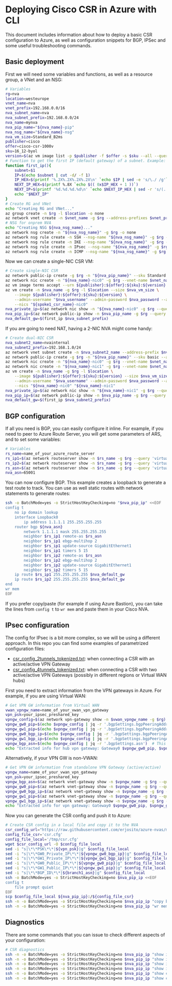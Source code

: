 # Deploying Cisco CSR in Azure with CLI

This document includes information about how to deploy a basic CSR configuration to Azure, as well as configuration snippets for BGP, IPSec and some useful troubleshooting commands.

## Basic deployment

First we will need some variables and functions, as well as a resource group, a VNet and an NSG:

```bash
# Variables
rg=nva
location=westeurope
vnet_name=nva
vnet_prefix=192.168.0.0/16
nva_subnet_name=nva
nva_subnet_prefix=192.168.0.0/24
nva_name=mynva
nva_pip_name="${nva_name}-pip"
nva_nsg_name="${nva_name}-nsg"
nva_vm_size=Standard_B2ms
publisher=cisco
offer=cisco-csr-1000v
sku=16_12-byol
version=$(az vm image list -p $publisher -f $offer -s $sku --all --query '[0].version' -o tsv)
# Function to get the first IP (default gateway) of a subnet. Example: first_ip 192.168.0.64/27
function first_ip(){
    subnet=$1
    IP=$(echo $subnet | cut -d/ -f 1)
    IP_HEX=$(printf '%.2X%.2X%.2X%.2X\n' `echo $IP | sed -e 's/\./ /g'`)
    NEXT_IP_HEX=$(printf %.8X `echo $(( 0x$IP_HEX + 1 ))`)
    NEXT_IP=$(printf '%d.%d.%d.%d\n' `echo $NEXT_IP_HEX | sed -r 's/(..)/0x\1 /g'`)
    echo "$NEXT_IP"
}
# Create RG and VNet
echo "Creating RG and VNet..."
az group create -n $rg -l $location -o none
az network vnet create -n $vnet_name -g $rg --address-prefixes $vnet_prefix --subnet-name $nva_subnet_name --subnet-prefixes $nva_subnet_prefix -o none
# NSG for onprem NVA
echo "Creating NSG ${nva_nsg_name}..."
az network nsg create -n "${nva_nsg_name}" -g $rg -o none
az network nsg rule create -n SSH --nsg-name "${nva_nsg_name}" -g $rg --priority 1000 --destination-port-ranges 22 --access Allow --protocol Tcp -o none
az network nsg rule create -n IKE --nsg-name "${nva_nsg_name}" -g $rg --priority 1010 --destination-port-ranges 4500 --access Allow --protocol Udp -o none
az network nsg rule create -n IPsec --nsg-name "${nva_nsg_name}" -g $rg --priority 1020 --destination-port-ranges 500 --access Allow --protocol Udp -o none
az network nsg rule create -n ICMP --nsg-name "${nva_nsg_name}" -g $rg --priority 1030 --destination-port-ranges '*' --access Allow --protocol Icmp -o none
```

Now we can create a single-NIC CSR VM:

```bash
# Create single-NIC CSR
az network public-ip create -g $rg -n "${nva_pip_name}" --sku Standard --allocation-method Static
az network nic create -n "${nva_name}-nic0" -g $rg --vnet-name $vnet_name --subnet $nva_subnet_name --public-ip-address "${nva_pip_name}-pip" --network-security-group "${nva_nsg_name}" --ip-forwarding
az vm image terms accept --urn ${publisher}:${offer}:${sku}:${version}
az vm create -n $nva_name -g $rg -l $location --size $nva_vm_size \
    --image ${publisher}:${offer}:${sku}:${version} \
    --admin-username "$nva_username" --admin-password $nva_password --authentication-type all --generate-ssh-keys \
    --nics "${spoke1_csr_name}-nic0"
nva_private_ip=$(az network nic show -n "${nva_name}-nic0" -g $rg --query 'ipConfigurations[0].privateIpAddress' -o tsv) && echo $nva_private_ip
nva_pip_ip=$(az network public-ip show -n $nva_pip_name -g $rg --query ipAddress -o tsv) && echo $nva_pip_ip
nva_default_gw=$(first_ip $nva_subnet_prefix)
```

If you are going to need NAT, having a 2-NIC NVA might come handy:

```bash
# Create dual-NIC CSR
nva_subnet2_name=nvainternal
nva_subnet2_prefix=192.168.1.0/24
az network vnet subnet create -n $nva_subnet2_name --address-prefix $nva_subnet2_prefix --vnet-name $vnet_name -g $rg
az network public-ip create -g $rg -n "${nva_pip_name}" --sku basic --allocation-method Static
az network nic create -n "${nva_name}-nic0" -g $rg --vnet-name $vnet_name --subnet $nva_subnet1_name --network-security-group "$nva_nsg_name" --public-ip-address "${nva_name}-pip" --ip-forwarding
az network nic create -n "${nva_name}-nic1" -g $rg --vnet-name $vnet_name --subnet $hub_csrint_subnet_name --network-security-group "$nva_nsg_name" --ip-forwarding
az vm create -n $nva_name -g $rg -l $location \
    --image ${publisher}:${offer}:${sku}:${version} --size $nva_vm_size \
    --admin-username "$nva_username" --admin-password $nva_password --authentication-type all --generate-ssh-keys \
    --nics "${nva_name}-nic0" "${nva_name}-nic1"
nva_private_ip=$(az network nic show -n "${nva_name}-nic1" -g $rg --query 'ipConfigurations[0].privateIpAddress' -o tsv) && echo $nva_private_ip
nva_pip_ip=$(az network public-ip show -n $nva_pip_name -g $rg --query ipAddress -o tsv) && echo $nva_pip_ip
nva_default_gw=$(first_ip $nva_subnet2_prefix)
```

## BGP configuration

If all you need is BGP, you can easily configure it inline. For example, if you need to peer to Azure Route Server, you will get some parameters of ARS, and to set some variables:

```bash
# Variables
rs_name=name_of_your_azure_route_server
rs_ip1=$(az network routeserver show -n $rs_name -g $rg --query 'virtualRouterIps[0]' -o tsv) && echo $rs_ip1
rs_ip2=$(az network routeserver show -n $rs_name -g $rg --query 'virtualRouterIps[1]' -o tsv) && echo $rs_ip2
rs_asn=$(az network routeserver show -n $rs_name -g $rg --query 'virtualRouterAsn' -o tsv) && echo $rs_asn
nva_asn=65001
```

You can now configure BGP. This example creates a loopback to generate a test route to track. You can use as well static routes with network statements to generate routes:

```bash
ssh -o BatchMode=yes -o StrictHostKeyChecking=no "$nva_pip_ip" <<EOF
config t
    no ip domain lookup
    interface Loopback0
        ip address 1.1.1.1 255.255.255.255
    router bgp ${nva_asn}
        network 1.1.1.1 mask 255.255.255.255
        neighbor $rs_ip1 remote-as $rs_asn
        neighbor $rs_ip1 ebgp-multihop 2
        neighbor $rs_ip1 update-source GigabitEthernet1
        neighbor $rs_ip1 timers 5 15
        neighbor $rs_ip2 remote-as $rs_asn
        neighbor $rs_ip2 ebgp-multihop 2
        neighbor $rs_ip2 update-source GigabitEthernet1
        neighbor $rs_ip2 timers 5 15
    ip route $rs_ip1 255.255.255.255 $nva_default_gw
    ip route $rs_ip2 255.255.255.255 $nva_default_gw
end
wr mem
EOF
```

If you prefer copy/paste (for example if using Azure Bastion), you can take the lines from `config t` to `wr mem` and paste them in your Cisco NVA.

## IPsec configuration

The config for IPsec is a bit more complex, so we will be using a different approach. In this repo you can find some examples of parametrized configuration files:

- [csr_config_2tunnels_tokenized.txt](./csr_config_4tunnels_tokenized.txt): when connecting a CSR with an active/active VPN Gateway
- [csr_config_4tunnels_tokenized.txt](./csr_config_4tunnels_tokenized.txt): when connecting a CSR with two active/active VPN Gateways (possibly in different regions or Virtual WAN hubs)

First you need to extract information from the VPN gateways in Azure. For example, if you are using Virtual WAN:

```bash
# Get VPN GW information from Virtual WAN
vwan_vpngw_name=name_of_your_vwan_vpn_gateway
vpn_psk=your_ipsec_preshared_key
vpngw_config=$(az network vpn-gateway show -n $vwan_vpngw_name -g $rg)
vpngw_gw0_pip=$(echo $vpngw_config | jq -r '.bgpSettings.bgpPeeringAddresses[0].tunnelIpAddresses[0]')
vpngw_gw1_pip=$(echo $vpngw_config | jq -r '.bgpSettings.bgpPeeringAddresses[1].tunnelIpAddresses[0]')
vpngw_gw0_bgp_ip=$(echo $vpngw_config | jq -r '.bgpSettings.bgpPeeringAddresses[0].defaultBgpIpAddresses[0]')
vpngw_gw1_bgp_ip=$(echo $vpngw_config | jq -r '.bgpSettings.bgpPeeringAddresses[1].defaultBgpIpAddresses[0]')
vpngw_bgp_asn=$(echo $vpngw_config | jq -r '.bgpSettings.asn')  # This is today always 65515
echo "Extracted info for hub vpn gateway: Gateway0 $vpngw_gw0_pip, $vpngw_gw0_bgp_ip. Gateway1 $vpngw_gw1_pip, $vpngw_gw0_bgp_ip. ASN $vpngw_bgp_asn"
```

Alternatively, if your VPN GW is non-VWAN:

```bash
# Get VPN GW information from standalone VPN Gateway (active/active)
vpngw_name=name_of_your_vwan_vpn_gateway
vpn_psk=your_ipsec_preshared_key
vpngw_bgp_asn=$(az network vnet-gateway show -n $vpngw_name -g $rg --query 'bgpSettings.asn' -o tsv) && echo $vpnwg_bgp_asn
vpngw_gw0_pip=$(az network vnet-gateway show -n $vpngw_name -g $rg --query 'bgpSettings.bgpPeeringAddresses[0].tunnelIpAddresses[0]' -o tsv) && echo $vpngw_gw0_pip
vpngw_gw0_bgp_ip=$(az network vnet-gateway show -n $vpngw_name -g $rg --query 'bgpSettings.bgpPeeringAddresses[0].defaultBgpIpAddresses[0]' -o tsv) && echo $vpngw_gw0_bgp_ip
vpngw_gw1_pip=$(az network vnet-gateway show -n $vpngw_name -g $rg --query 'bgpSettings.bgpPeeringAddresses[1].tunnelIpAddresses[0]' -o tsv) && echo $vpngw_gw1_pip
vpngw_gw1_bgp_ip=$(az network vnet-gateway show -n $vpngw_name -g $rg --query 'bgpSettings.bgpPeeringAddresses[1].defaultBgpIpAddresses[0]' -o tsv) && echo $vpngw_gw1_bgp_ip
echo "Extracted info for vpn gateway: Gateway0 $vpngw_gw0_pip, $vpngw_gw0_bgp_ip. Gateway1 $vpngw_gw1_pip, $vpngw_gw0_bgp_ip. ASN $vpngw_bgp_asn"
```

Now you can generate the CSR config and push it to Azure:

```bash
# Create CSR config in a local file and copy it to the NVA
csr_config_url="https://raw.githubusercontent.com/erjosito/azure-nvas/master/csr/csr_config_2tunnels_tokenized.txt"
config_file_csr='csr.cfg'
config_file_local='/tmp/csr.cfg'
wget $csr_config_url -O $config_file_local
sed -i "s|\*\*PSK\*\*|${vpn_psk}|g" $config_file_local
sed -i "s|\*\*GW0_Private_IP\*\*|${vpngw_gw0_bgp_ip}|g" $config_file_local
sed -i "s|\*\*GW1_Private_IP\*\*|${vpngw_gw1_bgp_ip}|g" $config_file_local
sed -i "s|\*\*GW0_Public_IP\*\*|${vpngw_gw0_pip}|g" $config_file_local
sed -i "s|\*\*GW1_Public_IP\*\*|${vpngw_gw1_pip}|g" $config_file_local
sed -i "s|\*\*BGP_ID\*\*|${branch1_asn}|g" $config_file_local
ssh -o BatchMode=yes -o StrictHostKeyChecking=no $nva_pip_ip <<EOF
config t
    file prompt quiet
EOF
scp $config_file_local ${nva_pip_ip}:/${config_file_csr}
ssh -n -o BatchMode=yes -o StrictHostKeyChecking=no $nva_pip_ip "copy bootflash:${config_file_csr} running-config"
ssh -n -o BatchMode=yes -o StrictHostKeyChecking=no $nva_pip_ip "wr mem"
```

## Diagnostics

There are some commands that you can issue to check different aspects of your configuration:

```bash
# CSR diagnostics
ssh -n -o BatchMode=yes -o StrictHostKeyChecking=no $nva_pip_ip "show ip interface brief"  # You can use this to verify the status of IPsec tunnel interfaces too
ssh -n -o BatchMode=yes -o StrictHostKeyChecking=no $nva_pip_ip "show ip bgp summary"      # To verify BGP neighbor status
ssh -n -o BatchMode=yes -o StrictHostKeyChecking=no $nva_pip_ip "show ip route"            # IP route table
ssh -n -o BatchMode=yes -o StrictHostKeyChecking=no $nva_pip_ip "show ip route bgp"        # BGP routes in the route table
ssh -n -o BatchMode=yes -o StrictHostKeyChecking=no $nva_pip_ip "show crypto ike sa"       # IKE Security Association status
ssh -n -o BatchMode=yes -o StrictHostKeyChecking=no $nva_pip_ip "show crypto ipsec sa"     # IPsec Security Association status
```